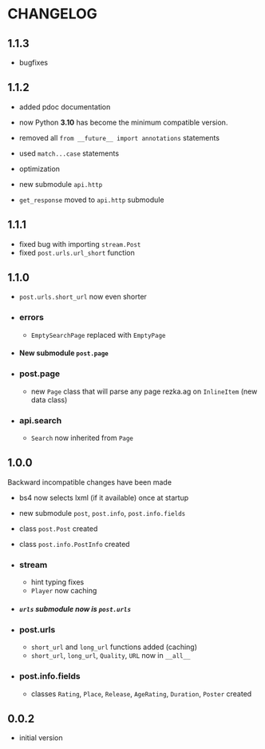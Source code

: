 # CHANGELOG

## 1.1.3

- bugfixes

## 1.1.2

- added pdoc documentation
- now Python **3.10** has become the minimum compatible version.
- removed all `from __future__ import annotations` statements
- used `match...case` statements
- optimization

- new submodule `api.http`
- `get_response` moved to `api.http` submodule

## 1.1.1

- fixed bug with importing `stream.Post`
- fixed `post.urls.url_short` function

## 1.1.0

- `post.urls.short_url` now even shorter

- ### errors
    - `EmptySearchPage` replaced with `EmptyPage`

- #### New submodule `post.page`

- ### post.page
    - new `Page` class that will parse any page rezka.ag on `InlineItem` (new data class)

- ### api.search
    - `Search` now inherited from `Page`

## 1.0.0

Backward incompatible changes have been made

- bs4 now selects lxml (if it available) once at startup
- new submodule `post`, `post.info`, `post.info.fields`
- class `post.Post` created
- class `post.info.PostInfo` created

- ### stream

    - hint typing fixes
    - `Player` now caching


- ##### `urls` submodule now is `post.urls`


- ### post.urls

    - `short_url` and `long_url` functions added (caching)
    - `short_url`, `long_url`, `Quality`, `URL` now in `__all__`


- ### post.info.fields

    - classes `Rating`, `Place`, `Release`, `AgeRating`, `Duration`, `Poster` created

## 0.0.2

- initial version